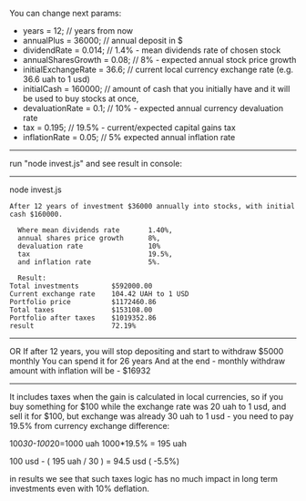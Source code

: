 You can change next params:

* years = 12; // years from now
* annualPlus = 36000; // annual deposit in $
* dividendRate = 0.014; // 1.4% - mean dividends rate of chosen stock
* annualSharesGrowth = 0.08; // 8% - expected annual stock price growth
* initialExchangeRate = 36.6; // current local currency exchange rate (e.g. 36.6 uah to 1 usd)
* initialCash = 160000; // amount of cash that you initially have and it will be used to buy stocks at once,
* devaluationRate = 0.1; // 10% - expected annual currency devaluation rate 
* tax = 0.195; // 19.5% - current/expected capital gains tax
* inflationRate = 0.05; // 5% expected annual inflation rate


***
run "node invest.js" and see result in console:
***
node invest.js
```
After 12 years of investment $36000 annually into stocks, with initial cash $160000.

  Where mean dividends rate       1.40%,
  annual shares price growth      8%,
  devaluation rate                10%
  tax                             19.5%,
  and inflation rate              5%.

  Result:
Total investments        $592000.00
Current exchange rate    104.42 UAH to 1 USD
Portfolio price          $1172460.86
Total taxes              $153108.00
Portfolio after taxes    $1019352.86
result                   72.19%
```
_______________________________
OR If after 12 years, you will stop depositing and start to withdraw $5000 monthly
You can spend it for 26 years
And at the end - monthly withdraw amount with inflation will be - $16932


*** 
It includes taxes when the gain is calculated in local currencies, so if you buy something for $100 while the exchange rate was 20 uah to 1 usd, and sell it for $100, but exchange was already 30 uah to 1 usd - you need to pay 19.5% from currency exchange difference:

100*30-100*20=1000 uah
1000*19.5% = 195 uah

100 usd - ( 195 uah / 30 ) = 94.5 usd ( -5.5%)

in results we see that such taxes logic has no much impact in long term investments even with 10% deflation.
